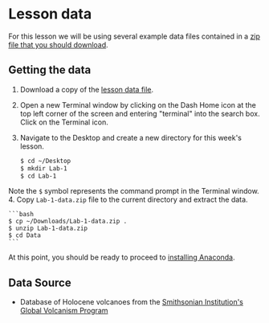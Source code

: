 # Lesson data
For this lesson we will be using several example data files contained in a [zip file that you should download](Lab-1-Data.zip).

## Getting the data
1. Download a copy of the [lesson data file](Lab-1-Data.zip).
2. Open a new Terminal window by clicking on the Dash Home icon at the top left corner of the screen and entering "terminal" into the search box. Click on the Terminal icon.
3. Navigate to the Desktop and create a new directory for this week's lesson.

    ```bash
    $ cd ~/Desktop
    $ mkdir Lab-1
    $ cd Lab-1
    ```
Note the `$` symbol represents the command prompt in the Terminal window.
4. Copy `Lab-1-data.zip` file to the current directory and extract the data.

    ```bash
    $ cp ~/Downloads/Lab-1-data.zip .
    $ unzip Lab-1-data.zip
    $ cd Data
    ```

At this point, you should be ready to proceed to [installing Anaconda](Anaconda.md).

## Data Source
- Database of Holocene volcanoes from the [Smithsonian Institution's Global Volcanism Program](http://volcano.si.edu/region.cfm?rn=15)
